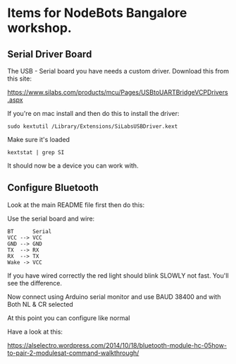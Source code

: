 # Items for NodeBots Bangalore workshop.

## Serial Driver Board

The USB - Serial board you have needs a custom driver. Download this 
from this site:

https://www.silabs.com/products/mcu/Pages/USBtoUARTBridgeVCPDrivers.aspx

If you're on mac install and then do this to install the driver:

```
sudo kextutil /Library/Extensions/SiLabsUSBDriver.kext
```

Make sure it's loaded

```
kextstat | grep SI
```

It should now be a device you can work with.

## Configure Bluetooth

Look at the main README file first then do this:

Use the serial board and wire:

```
BT      Serial
VCC --> VCC
GND --> GND
TX  --> RX
RX  --> TX
Wake -> VCC
```

If you have wired correctly the red light should blink SLOWLY not fast. You'll 
see the difference.

Now connect using Arduino serial monitor and use BAUD 38400 and with
Both NL & CR selected

At this point you can configure like normal

Have a look at this:

https://alselectro.wordpress.com/2014/10/18/bluetooth-module-hc-05how-to-pair-2-modulesat-command-walkthrough/



